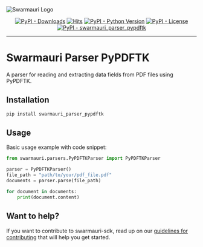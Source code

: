 
<picture>
  <source media="(prefers-color-scheme: dark)"  srcset="https://res.cloudinary.com/dryedzrlo/image/upload/v1757724629/swarmauri_brand_frag_light_mg8cmd.png">
  <source media="(prefers-color-scheme: light)" srcset="https://res.cloudinary.com/dryedzrlo/image/upload/v1757724629/swarmauri_brand_frag_dark_tzjuja.png">
  <!-- Fallback below (see #2) -->
  <img alt="Swarmauri Logo" src="https://res.cloudinary.com/dryedzrlo/image/upload/v1757724629/swarmauri_brand_frag_dark_tzjuja.png">
</picture>

<p align="center">
    <a href="https://pypi.org/project/swarmauri_parser_pypdftk/">
        <img src="https://img.shields.io/pypi/dm/swarmauri_parser_pypdftk" alt="PyPI - Downloads"/></a>
    <a href="https://hits.sh/github.com/swarmauri/swarmauri-sdk/tree/master/pkgs/community/swarmauri_parser_pypdftk/">
        <img alt="Hits" src="https://hits.sh/github.com/swarmauri/swarmauri-sdk/tree/master/pkgs/community/swarmauri_parser_pypdftk.svg"/></a>
    <a href="https://pypi.org/project/swarmauri_parser_pypdftk/">
        <img src="https://img.shields.io/pypi/pyversions/swarmauri_parser_pypdftk" alt="PyPI - Python Version"/></a>
    <a href="https://pypi.org/project/swarmauri_parser_pypdftk/">
        <img src="https://img.shields.io/pypi/l/swarmauri_parser_pypdftk" alt="PyPI - License"/></a>
    <a href="https://pypi.org/project/swarmauri_parser_pypdftk/">
        <img src="https://img.shields.io/pypi/v/swarmauri_parser_pypdftk?label=swarmauri_parser_pypdftk&color=green" alt="PyPI - swarmauri_parser_pypdftk"/></a>
</p>

---

# Swarmauri Parser PyPDFTK

A parser for reading and extracting data fields from PDF files using PyPDFTK.

## Installation

```bash
pip install swarmauri_parser_pypdftk
```

## Usage
Basic usage example with code snippet:
```python
from swarmauri.parsers.PyPDFTKParser import PyPDFTKParser

parser = PyPDFTKParser()
file_path = "path/to/your/pdf_file.pdf"
documents = parser.parse(file_path)

for document in documents:
    print(document.content)
```

## Want to help?

If you want to contribute to swarmauri-sdk, read up on our [guidelines for contributing](https://github.com/swarmauri/swarmauri-sdk/blob/master/contributing.md) that will help you get started.
